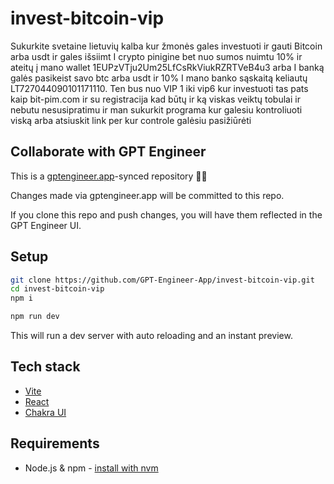 # invest-bitcoin-vip

Sukurkite svetaine lietuvių kalba kur žmonės gales investuoti ir gauti Bitcoin arba usdt  ir gales išsiimt I crypto pinigine bet nuo sumos nuimtu 10% ir ateitų į mano wallet 1EUPzVTju2Um25LfCsRkViukRZRTVeB4u3 arba I banką galės pasikeist savo btc arba usdt ir 10% I mano banko sąskaitą keliautų LT727044090101171110. Ten bus nuo VIP 1 iki vip6 kur investuoti tas pats kaip bit-pim.com ir su registracija kad būtų ir ką viskas veiktų tobulai ir nebutu nesusipratimu ir man sukurkit programa kur galesiu kontroliuoti viską arba atsiuskit link per kur controle galėsiu pasižiūrėti 

## Collaborate with GPT Engineer

This is a [gptengineer.app](https://gptengineer.app)-synced repository 🌟🤖

Changes made via gptengineer.app will be committed to this repo.

If you clone this repo and push changes, you will have them reflected in the GPT Engineer UI.

## Setup

```sh
git clone https://github.com/GPT-Engineer-App/invest-bitcoin-vip.git
cd invest-bitcoin-vip
npm i
```

```sh
npm run dev
```

This will run a dev server with auto reloading and an instant preview.

## Tech stack

- [Vite](https://vitejs.dev/)
- [React](https://react.dev/)
- [Chakra UI](https://chakra-ui.com/)

## Requirements

- Node.js & npm - [install with nvm](https://github.com/nvm-sh/nvm#installing-and-updating)
